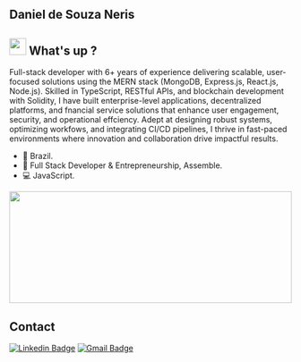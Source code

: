 ## Daniel de Souza Neris

## <img src="https://media.giphy.com/media/hvRJCLFzcasrR4ia7z/giphy.gif" width="30px"> What's up ?

Full-stack developer with 6+ years of experience delivering scalable, user-focused
solutions using the MERN stack (MongoDB, Express.js, React.js, Node.js). Skilled
in TypeScript, RESTful APIs, and blockchain development with Solidity, I have
built enterprise-level applications, decentralized platforms, and fnancial service
solutions that enhance user engagement, security, and operational effciency. Adept
at designing robust systems, optimizing workfows, and integrating CI/CD pipelines, I
thrive in fast-paced environments where innovation and collaboration drive impactful
results.

<!-- - :rocket:   I’m currently working at **ZUVIA**. -->
- 📍          Brazil.
- :purple_heart:   Full Stack Developer & Entrepreneurship, Assemble.
- :computer:   JavaScript.

<a href="https://github.com/DanielNeris/DanielNeris" title="Go to Source"><img width="100%" height="200" src="https://github-readme-stats.vercel.app/api?username=DanielNeris&show_icons=true&theme=gotham&count_private=true"></a>
 
## Contact 

[![Linkedin Badge](https://img.shields.io/badge/-DanielNeris-blue?style=flat-square&logo=Linkedin&logoColor=white&link=https://www.linkedin.com/in/danielneris/)](https://www.linkedin.com/in/danielneris/)
[![Gmail Badge](https://img.shields.io/badge/-contact@danielneris.com-c14438?style=flat-square&logo=Gmail&logoColor=white&link=mailto:contact@danielneris.com)](mailto:contact@danielneris.com)
